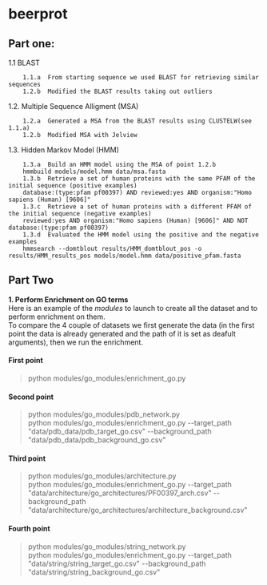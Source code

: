 # beerprot

## Part one:
  
  1.1 BLAST
  
        1.1.a  From starting sequence we used BLAST for retrieving similar sequences
        1.2.b  Modified the BLAST results taking out outliers
  
  1.2. Multiple Sequence Alligment (MSA)
  
        1.2.a  Generated a MSA from the BLAST results using CLUSTELW(see 1.1.a)
        1.2.b  Modified MSA with Jelview
  
  1.3. Hidden Markov Model (HMM)
        
        1.3.a  Build an HMM model using the MSA of point 1.2.b
        hmmbuild models/model.hmm data/msa.fasta
        1.3.b  Retrieve a set of human proteins with the same PFAM of the initial sequence (positive examples)
        database:(type:pfam pf00397) AND reviewed:yes AND organism:"Homo sapiens (Human) [9606]"
        1.3.c  Retrieve a set of human proteins with a different PFAM of the initial sequence (negative examples)
        reviewed:yes AND organism:"Homo sapiens (Human) [9606]" AND NOT database:(type:pfam pf00397)
        1.3.d  Evaluated the HMM model using the positive and the negative examples
        hmmsearch --domtblout results/HMM_domtblout_pos -o results/HMM_results_pos models/model.hmm data/positive_pfam.fasta


## Part Two

**1. Perform Enrichment on GO terms** <br>
Here is an example of the *modules* to launch to create all the dataset and to perform enrichment on them. <br>
To compare the 4 couple of datasets we first generate the data (in the first point the data is already generated and the path of it is set as deafult arguments), then we run the enrichment.

#### First point
>python modules/go_modules/enrichment_go.py

#### Second point
>python modules/go_modules/pdb_network.py <br>
>python modules/go_modules/enrichment_go.py  --target_path "data/pdb_data/pdb_target_go.csv" --background_path "data/pdb_data/pdb_background_go.csv"

#### Third point
>python modules/go_modules/architecture.py <br>
>python modules/go_modules/enrichment_go.py  --target_path "data/architecture/go_architectures/PF00397_arch.csv" --background_path "data/architecture/go_architectures/architecture_background.csv"

#### Fourth point
>python modules/go_modules/string_network.py <br>
>python modules/go_modules/enrichment_go.py  --target_path "data/string/string_target_go.csv" --background_path "data/string/string_background_go.csv"
